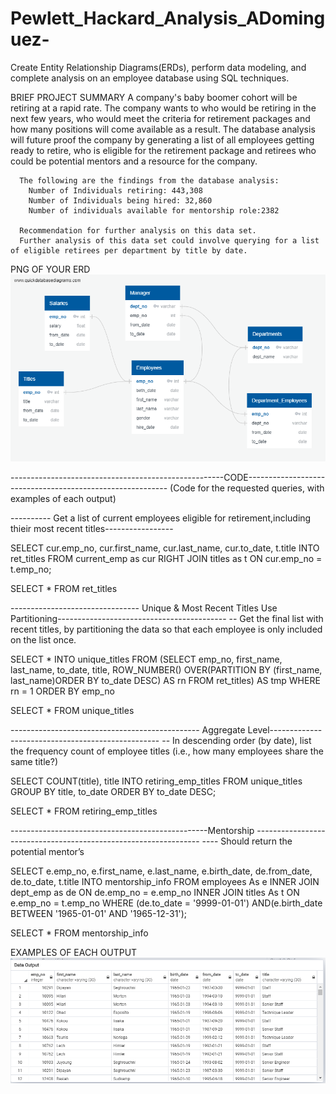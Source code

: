 # Pewlett_Hackard_Analysis_ADominguez-
Create Entity Relationship Diagrams(ERDs), perform data modeling, and complete analysis on an employee database using SQL techniques.

BRIEF PROJECT SUMMARY
      A company's baby boomer cohort will be retiring at a rapid rate. The company wants to 
      who would be retiring in the next few years, who would meet the criteria for retirement packages
      and how many positions will come available as a result. The database analysis will future proof 
      the company by generating a list of all employees getting ready to retire, who is eligible for the retirement package and retirees       who could be potential mentors and a resource for the company. 
      
      The following are the findings from the database analysis:   
        Number of Individuals retiring: 443,308
        Number of Individuals being hired: 32,860
        Number of individuals available for mentorship role:2382
      
      Recommendation for further analysis on this data set.
      Further analysis of this data set could involve querying for a list of eligible retirees per department by title by date.
      
      

PNG OF YOUR ERD
![ERD](EmployeeDB.png)






-----------------------------------------------------CODE----------------------------------------------------------
			    (Code for the requested queries, with examples of each output)
			
			

---------- Get a list of current employees eligible for retirement,including thieir most recent titles-----------------

SELECT cur.emp_no,
	   cur.first_name,
	   cur.last_name,
	   cur.to_date,
	   t.title
INTO ret_titles
FROM current_emp as cur
RIGHT JOIN titles as t
ON cur.emp_no = t.emp_no;

SELECT * FROM ret_titles


-------------------------------- Unique &  Most Recent Titles Use Partitioning------------------------------------------
--   Get the final list with recent titles, by partitioning the data so that each employee is only included on the list once.


SELECT *
INTO unique_titles
FROM
    (SELECT emp_no,
    first_name,
    last_name,
    to_date,
    title, 
	ROW_NUMBER() OVER(PARTITION BY (first_name, last_name)ORDER BY to_date DESC) AS rn
    FROM ret_titles) AS tmp 
	WHERE rn = 1
ORDER BY emp_no

SELECT * FROM unique_titles



----------------------------------------------- Aggregate Level--------------------------------------------------
--      In descending order (by date), list the frequency count of employee titles (i.e., how many employees share the same title?)


SELECT COUNT(title), title
INTO retiring_emp_titles
FROM unique_titles
GROUP BY title, to_date
ORDER BY to_date DESC;

SELECT * FROM retiring_emp_titles


-------------------------------------------------Mentorship ----------------------------------------------------------------
----               Should return the potential mentor’s


SELECT e.emp_no,
	   e.first_name,
	   e.last_name,
	   e.birth_date,
	   de.from_date,
	   de.to_date,
	   t.title
INTO mentorship_info
FROM employees As e
INNER JOIN  dept_emp as de
ON de.emp_no = e.emp_no
INNER JOIN titles As t
ON e.emp_no = t.emp_no
WHERE (de.to_date = '9999-01-01')
	AND(e.birth_date BETWEEN '1965-01-01' AND '1965-12-31');

SELECT * FROM mentorship_info


EXAMPLES OF EACH OUTPUT
![Mentor](Mentorship_output.png)
